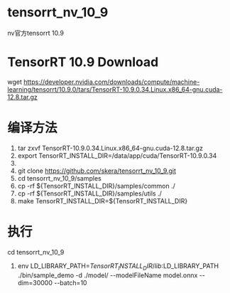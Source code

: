 # tensorrt_nv_10_9
nv官方tensorrt 10.9

# TensorRT 10.9 Download
wget https://developer.nvidia.com/downloads/compute/machine-learning/tensorrt/10.9.0/tars/TensorRT-10.9.0.34.Linux.x86_64-gnu.cuda-12.8.tar.gz

# 编译方法
1. tar zxvf TensorRT-10.9.0.34.Linux.x86_64-gnu.cuda-12.8.tar.gz
2. export TensorRT_INSTALL_DIR=/data/app/cuda/TensorRT-10.9.0.34
3.  
2. git clone https://github.com/skera/tensorrt_nv_10_9.git
3. cd tensorrt_nv_10_9/samples
4. cp -rf ${TensorRT_INSTALL_DIR}/samples/common ./
5. cp -rf ${TensorRT_INSTALL_DIR}/samples/utils ./
6. make TensorRT_INSTALL_DIR=${TensorRT_INSTALL_DIR}
# 执行
cd tensorrt_nv_10_9 <br/>
1. env LD_LIBRARY_PATH=${TensorRT_INSTALL_DIR}/lib:$LD_LIBRARY_PATH ./bin/sample_demo -d ./model/ --modelFileName model.onnx --dim=30000 --batch=10 <br/>